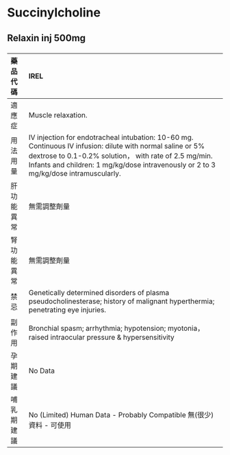 # Succinylcholine

## Relaxin inj 500mg

##### 

| 藥品代碼   | IREL                                                                                                                                                                                                                                                        |
|:-----------|:------------------------------------------------------------------------------------------------------------------------------------------------------------------------------------------------------------------------------------------------------------|
| 適應症     | Muscle relaxation.                                                                                                                                                                                                                                          |
| 用法用量   | IV injection for endotracheal intubation: 10-60 mg. Continuous IV infusion: dilute with normal saline or 5% dextrose to 0.1-0.2% solution， with rate of 2.5 mg/min. Infants and children: 1 mg/kg/dose intravenously or 2 to 3 mg/kg/dose intramuscularly. |
| 肝功能異常 | 無需調整劑量                                                                                                                                                                                                                                                |
| 腎功能異常 | 無需調整劑量                                                                                                                                                                                                                                                |
| 禁忌       | Genetically determined disorders of plasma pseudocholinesterase; history of malignant hyperthermia; penetrating eye injuries.                                                                                                                               |
| 副作用     | Bronchial spasm; arrhythmia; hypotension; myotonia， raised intraocular pressure & hypersensitivity                                                                                                                                                         |
| 孕期建議   | No Data                                                                                                                                                                                                                                                     |
| 哺乳期建議 | No (Limited) Human Data - Probably Compatible 無(很少)資料 - 可使用                                                                                                                                                                                         |

